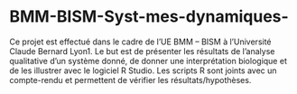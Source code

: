 # BMM-BISM-Syst-mes-dynamiques-

Ce projet est effectué dans le cadre de l’UE BMM – BISM à l’Université Claude Bernard Lyon1.
Le but est de présenter les résultats de l’analyse qualitative d’un système donné, de donner une interprétation biologique et de les illustrer avec le logiciel R Studio. 
Les scripts R sont joints avec un compte-rendu et permettent de vérifier les résultats/hypothèses.

